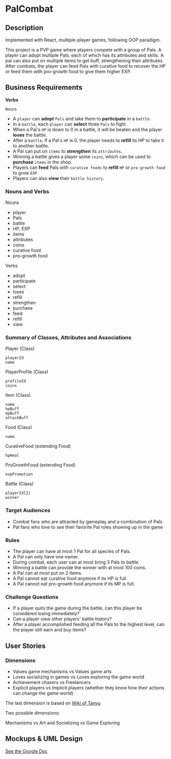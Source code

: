 # PalCombat

## Description
Implemented with React, multiple-player games, following OOP paradigm.

This project is a PVP game where players compete with a group of Pals. A player can adopt multiple Pals, each of which has its attributes and skills. A pal can also put on multiple items to get buff, strengthening their attributes. After combats, the player can feed Pals with curative food to recover the HP or feed them with pro-growth food to give them higher EXP.


## Business Requirements

<b>Verbs</b>

`Nouns`

- A `player` can <b>adopt</b> `Pals` and take them to <b>participate</b> in a `battle`.
- In a `battle`, each `player` can <b>select</b> three `Pals` to fight.
- When a Pal's `HP` is down to 0 in a battle, it will be beaten and the player <b>loses</b> the battle.
- After a `battle`, if a Pal's `HP` is 0, the player needs to <b>refill</b> its HP to take it to another battle.
- A Pal can put on `items` to <b>strengthen</b> its `attributes`.
- Winning a battle gives a player some `coins`, which can be used to <b>purchase</b> `items` in the shop.
- Players can <b>feed</b> Pals with `curative foods` to <b>refill</b> `HP` or `pro-growth food` to grow `EXP`
- Players can also <b>view</b> their `battle history`.

### Nouns and Verbs

Nouns
- player
- Pals
- battle
- HP, EXP
- items
- attributes
- coins
- curative food
- pro-growth food

Verbs
- adopt
- participate
- select 
- loses
- refill
- strengthen
- purchase
- feed
- refill
- view

### Summary of Classes, Attributes and Associations

Player (Class)
    
    playerId 
    name

PlayerProfile (Class)
    
    profileId
    coins

Item (Class)

    name
    hpBuff
    mpBuff
    attackBuff


Food (Class)

    name

CurativeFood (extending Food)

    hpHeal

ProGrowthFood (extending Food)

    expPromotion

Battle (Class)

    playerId[2]
    winner

### Target Audiences

- Combat fans who are attracted by gameplay and a combination of Pals
- Pal fans who love to see their favorite Pal roles showing up in the game

### Rules

- The player can have at most 1 Pal for all species of Pals.
- A Pal can only have one owner.
- During combat, each user can at most bring 3 Pals to battle.
- Winning a battle can provide the winner with at most 100 coins.
- A Pal can at most put on 2 items.
- A Pal cannot eat curative food anymore if its HP is full.
- A Pal cannot eat pro-growth food anymore if its MP is full.

### Challenge Questions
- If a player quits the game during the battle, can this player be considered losing immediately?
- Can a player view other players' battle history?
- After a player accomplished feeding all the Pals to the highest level, can the player still earn and buy items?

## User Stories

### Dimensions
- Values game mechanisms vs Values game arts
- Loves socializing in games vs Loves exploring the game world
- Achievement chasers vs Freelancers
- Explicit players vs Implicit players (whether they know how their actions can change the game world)

The last dimension is based on [Wiki of Tanyu](http://wiki.tanyu.mobi/doku.php/)

Two possible dimensions:

Mechanisms vs Art and Socializing vs Game Exploring


## Mockups & UML Design
[See the Google Doc](https://docs.google.com/document/d/1jo_i-8mBXh_UKbRzhL__3K6HnCajc-bX-I9IN5g1A4E/edit?usp=sharing)

